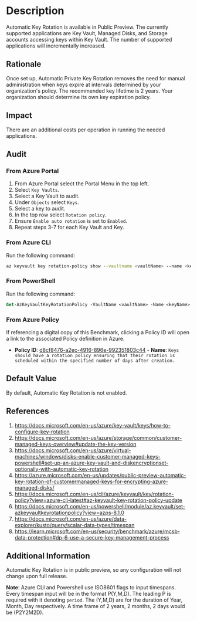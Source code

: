 # Description

Automatic Key Rotation is available in Public Preview. The currently supported applications are Key Vault, Managed Disks, and Storage accounts accessing keys within Key Vault. The number of supported applications will incrementally increased.

## Rationale

Once set up, Automatic Private Key Rotation removes the need for manual administration when keys expire at intervals determined by your organization's policy. The recommended key lifetime is 2 years. Your organization should determine its own key expiration policy.

## Impact

There are an additional costs per operation in running the needed applications.

## Audit

### From Azure Portal

1. From Azure Portal select the Portal Menu in the top left.
2. Select `Key Vaults`.
3. Select a Key Vault to audit.
4. Under `Objects` select `Keys`.
5. Select a key to audit.
6. In the top row select `Rotation policy`.
7. Ensure `Enable auto rotation` is set to `Enabled`.
8. Repeat steps 3-7 for each Key Vault and Key.

### From Azure CLI

Run the following command:

```sh
az keyvault key rotation-policy show --vaultname <vaultName> --name <keyName>
```

### From PowerShell

Run the following command:

```ps
Get-AzKeyVaultKeyRotationPolicy -VaultName <vaultName> -Name <keyName>
```

### From Azure Policy

If referencing a digital copy of this Benchmark, clicking a Policy ID will open a link to the associated Policy definition in Azure.

- **Policy ID**: [d8cf8476-a2ec-4916-896e-992351803c44](https://portal.azure.com/#view/Microsoft_Azure_Policy/PolicyDetailBlade/definitionId/%2Fproviders%2FMicrosoft.Authorization%2FpolicyDefinitions%2Fd8cf8476-a2ec-4916-896e-992351803c44) - **Name**: `Keys should have a rotation policy ensuring that their rotation is scheduled within the specified number of days after creation.`

## Default Value

By default, Automatic Key Rotation is not enabled.

## References

1. <https://docs.microsoft.com/en-us/azure/key-vault/keys/how-to-configure-key-rotation>
2. <https://docs.microsoft.com/en-us/azure/storage/common/customer-managed-keys-overview#update-the-key-version>
3. <https://docs.microsoft.com/en-us/azure/virtual-machines/windows/disks-enable-customer-managed-keys-powershell#set-up-an-azure-key-vault-and-diskencryptionset-optionally-with-automatic-key-rotation>
4. <https://azure.microsoft.com/en-us/updates/public-preview-automatic-key-rotation-of-customermanaged-keys-for-encrypting-azure-managed-disks/>
5. <https://docs.microsoft.com/en-us/cli/azure/keyvault/key/rotation-policy?view=azure-cli-latest#az-keyvault-key-rotation-policy-update>
6. <https://docs.microsoft.com/en-us/powershell/module/az.keyvault/set-azkeyvaultkeyrotationpolicy?view=azps-8.1.0>
7. <https://docs.microsoft.com/en-us/azure/data-explorer/kusto/query/scalar-data-types/timespan>
8. <https://learn.microsoft.com/en-us/security/benchmark/azure/mcsb-data-protection#dp-6-use-a-secure-key-management-process>

## Additional Information

Automatic Key Rotation is in public preview, so any configuration will not change upon full release.

**Note**: Azure CLI and Powershell use ISO8601 flags to input timespans. Every timespan input will be in the format P<timespanInISO8601Format>(Y,M,D). The leading P is required with it denoting `period`. The (Y,M,D) are for the duration of Year, Month, Day respectively. A time frame of 2 years, 2 months, 2 days would be (P2Y2M2D).
